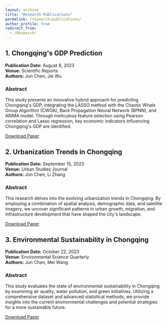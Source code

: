 ```yaml
---
layout: archive
title: "Research Publications"
permalink: /research/publications/
author_profile: true
redirect_from: 
  - /Research/
---
```


## 1. Chongqing's GDP Prediction

**Publication Date:** August 8, 2023  
**Venue:** Scientific Reports  
**Authors:** Jun Chen, Jie Wu  

### Abstract

This study presents an innovative hybrid approach for predicting Chongqing's GDP, integrating the LASSO method with the Chaotic Whale Group Algorithm (CWOA), Back Propagation Neural Network (BPNN), and ARIMA model. Through meticulous feature selection using Pearson correlation and Lasso regression, key economic indicators influencing Chongqing's GDP are identified.

[Download Paper](http://ChenJuntao1.github.io/files/My%20paper1.pdf)

## 2. Urbanization Trends in Chongqing

**Publication Date:** September 15, 2023  
**Venue:** Urban Studies Journal  
**Authors:** Jun Chen, Li Zhang  

### Abstract

This research delves into the evolving urbanization trends in Chongqing. By employing a combination of spatial analysis, demographic data, and satellite imagery, we uncover significant patterns in urban growth, migration, and infrastructure development that have shaped the city's landscape.

[Download Paper](http://ChenJuntao1.github.io/files/My%20paper2.pdf)

## 3. Environmental Sustainability in Chongqing

**Publication Date:** October 22, 2023  
**Venue:** Environmental Science Quarterly  
**Authors:** Jun Chen, Mei Wang  

### Abstract

This study evaluates the state of environmental sustainability in Chongqing by examining air quality, water pollution, and green initiatives. Utilizing a comprehensive dataset and advanced statistical methods, we provide insights into the current environmental challenges and potential strategies for a more sustainable future.

[Download Paper](http://ChenJuntao1.github.io/files/My%20paper3.pdf)


